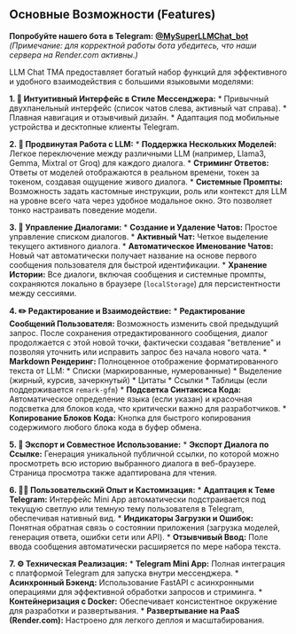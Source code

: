 ## Основные Возможности (Features)

**Попробуйте нашего бота в Telegram:** **[@MySuperLLMChat_bot](https://t.me/MySuperLLMChat_bot)**
*(Примечание: для корректной работы бота убедитесь, что наши сервера на Render.com активны.)*

LLM Chat TMA предоставляет богатый набор функций для эффективного и удобного взаимодействия с большими языковыми моделями:

**1. 🎨 Интуитивный Интерфейс в Стиле Мессенджера:**
    *   Привычный двухпанельный интерфейс (список чатов слева, активный чат справа).
    *   Плавная навигация и отзывчивый дизайн.
    *   Адаптация под мобильные устройства и десктопные клиенты Telegram.

**2. 🧠 Продвинутая Работа с LLM:**
    *   **Поддержка Нескольких Моделей:** Легкое переключение между различными LLM (например, Llama3, Gemma, Mixtral от Groq) для каждого диалога.
    *   **Стриминг Ответов:** Ответы от моделей отображаются в реальном времени, токен за токеном, создавая ощущение живого диалога.
    *   **Системные Промпты:** Возможность задать кастомные инструкции, роль или контекст для LLM на уровне всего чата через удобное модальное окно. Это позволяет тонко настраивать поведение модели.

**3. 📝 Управление Диалогами:**
    *   **Создание и Удаление Чатов:** Простое управление списком диалогов.
    *   **Активный Чат:** Четкое выделение текущего активного диалога.
    *   **Автоматическое Именование Чатов:** Новый чат автоматически получает название на основе первого сообщения пользователя для быстрой идентификации.
    *   **Хранение Истории:** Все диалоги, включая сообщения и системные промпты, сохраняются локально в браузере (`localStorage`) для персистентности между сессиями.

**4. ✏️ Редактирование и Взаимодействие:**
    *   **Редактирование Сообщений Пользователя:** Возможность изменить свой предыдущий запрос. После сохранения отредактированного сообщения, диалог продолжается с этой новой точки, фактически создавая "ветвление" и позволяя уточнить или исправить запрос без начала нового чата.
    *   **Markdown Рендеринг:** Полноценное отображение форматированного текста от LLM:
        *   Списки (маркированные, нумерованные)
        *   Выделение (жирный, курсив, зачеркнутый)
        *   Цитаты
        *   Ссылки
        *   Таблицы (если поддерживается `remark-gfm`)
    *   **Подсветка Синтаксиса Кода:** Автоматическое определение языка (если указан) и красочная подсветка для блоков кода, что критически важно для разработчиков.
    *   **Копирование Блоков Кода:** Кнопка для быстрого копирования содержимого любого блока кода в буфер обмена.

**5. 🔗 Экспорт и Совместное Использование:**
    *   **Экспорт Диалога по Ссылке:** Генерация уникальной публичной ссылки, по которой можно просмотреть всю историю выбранного диалога в веб-браузере. Страница просмотра также адаптирована для чтения.

**6. 🧑‍💻 Пользовательский Опыт и Кастомизация:**
    *   **Адаптация к Теме Telegram:** Интерфейс Mini App автоматически подстраивается под текущую светлую или темную тему пользователя в Telegram, обеспечивая нативный вид.
    *   **Индикаторы Загрузки и Ошибок:** Понятная обратная связь о состоянии приложения (загрузка моделей, генерация ответа, ошибки сети или API).
    *   **Отзывчивый Ввод:** Поле ввода сообщения автоматически расширяется по мере набора текста.

**7. ⚙️ Техническая Реализация:**
    *   **Telegram Mini App:** Полная интеграция с платформой Telegram для запуска внутри мессенджера.
    *   **Асинхронный Бэкенд:** Использование FastAPI с асинхронными операциями для эффективной обработки запросов и стриминга.
    *   **Контейнеризация с Docker:** Обеспечивает консистентное окружение для разработки и развертывания.
    *   **Развертывание на PaaS (Render.com):** Настроено для легкого деплоя и масштабирования.
